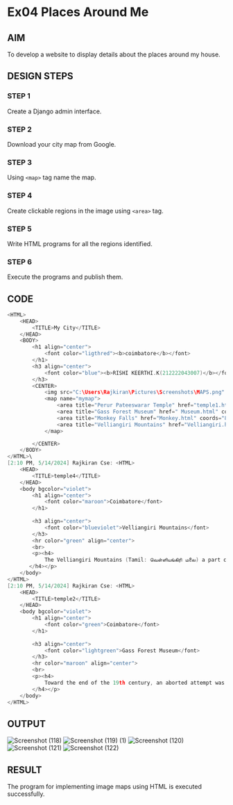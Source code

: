 # Ex04 Places Around Me


## AIM
To develop a website to display details about the places around my house.

## DESIGN STEPS

### STEP 1
Create a Django admin interface.

### STEP 2
Download your city map from Google.

### STEP 3
Using ```<map>``` tag name the map.

### STEP 4
Create clickable regions in the image using ```<area>``` tag.

### STEP 5
Write HTML programs for all the regions identified.

### STEP 6
Execute the programs and publish them.

## CODE
```C
<HTML>
    <HEAD>
        <TITLE>My City</TITLE>
    </HEAD>
    <BODY>
        <h1 align="center">
            <font color="ligthred"><b>coimbatore</b></font>
        </h1>
        <h3 align="center">
            <font color="blue"><b>RISHI KEERTHI.K(212222043007)</b></font>
        </h3>
        <CENTER>
            <img src="C:\Users\Rajkiran\Pictures\Screenshots\MAPS.png" usemap="#mymap" height="500" width="1000">
            <map name="mymap">
                <area title="Perur Pateeswarar Temple" href="temple1.html" coords="652,320,880,398" shape="rect">
                <area title="Gass Forest Museum" href=" Museum.html" coords="452,600,208" shape="circle">
                <area title="Monkey Falls" href="Monkey.html" coords="819,400,981,881" shape="rect">
                <area title="Velliangiri Mountains" href="Velliangiri.html" coords="422,481,119" shape="circle">
            </map>

        </CENTER>
    </BODY>
</HTML>\
[2:10 PM, 5/14/2024] Rajkiran Cse: <HTML>
    <HEAD>
        <TITLE>temple4</TITLE>
    </HEAD>
    <body bgcolor="violet">
        <h1 align="center">
            <font color="maroon">Coimbatore</font>
        </h1>
        
        <h3 align="center">
            <font color="blueviolet">Velliangiri Mountains</font>
        </h3>
        <hr color="green" align="center">
        <br>
        <p><h4>
            The Velliangiri Mountains (Tamil: வெள்ளியங்கிரி மலை) a part of the Nilgiri Biosphere Reserve are situated at the Western Ghats of Coimbatore district, Tamil Nadu. Known as the "Sapthagiri, 7 Hills (Tamil: சப்தகிரி, ஏழுமலை) - Seven Mountains", these mountains are held and revered on par with spiritually most powerful place on the planet - Mount Kailash, the legendary abode of Shiva. On the top of the Velliangiri Mountains, Shiva is worshipped as Swayambhu, one who is self-created and in this form, he graces the devotees.
       </h4></p>
    </body>
</HTML>
[2:10 PM, 5/14/2024] Rajkiran Cse: <HTML>
    <HEAD>
        <TITLE>temple2</TITLE>
    </HEAD>
    <body bgcolor="violet">
        <h1 align="center">
            <font color="green">Coimbatore</font>
        </h1>
        
        <h3 align="center">
            <font color="lightgreen">Gass Forest Museum</font>
        </h3>
        <hr color="maroon" align="center">
        <br>
        <p><h4>
            Toward the end of the 19th century, an aborted attempt was made by J. A. Gamble, the conservator of forests for Madras Presidency, to establish a forest museum in the province. A few years later in 1902, Gamble's successor as Conservator of Forests Horace Arichibald Gass succeeded in establishing a museum for forestry. It was opened to the public 15 April 1902 by Baron Ampthill, the then Governor of Madras, at that point simply referred to as the Forest Museum at Coimbatore. When Gass, the first curator, retired in 1905, his successor F. A. Lodge renamed the museum in his honor. It was expanded in 1905 and 1915. In 1912, the Madras Forestry College (currently the Tamil Nadu Forest Academy) was established in the museum grounds to train foresters.
        </h4></p>
    </body>
</HTML>
```

## OUTPUT
![Screenshot (118)](https://github.com/RISHIKEERTHI14605/NearMe/assets/147148903/0b7b6fb6-b430-4b9e-acac-bf4bc8341c56)
![Screenshot (119) (1)](https://github.com/RISHIKEERTHI14605/NearMe/assets/147148903/608d391c-323f-4b57-b19d-9ea7fcea8757)
![Screenshot (120)](https://github.com/RISHIKEERTHI14605/NearMe/assets/147148903/b0ff8e0c-c416-4671-a475-afc2edc3ac31)
![Screenshot (121)](https://github.com/RISHIKEERTHI14605/NearMe/assets/147148903/7949e620-fe18-4b95-8159-752594716eb6)
![Screenshot (122)](https://github.com/RISHIKEERTHI14605/NearMe/assets/147148903/c26e1f0a-54b4-4684-a992-2c99da418398)







## RESULT
The program for implementing image maps using HTML is executed successfully.
